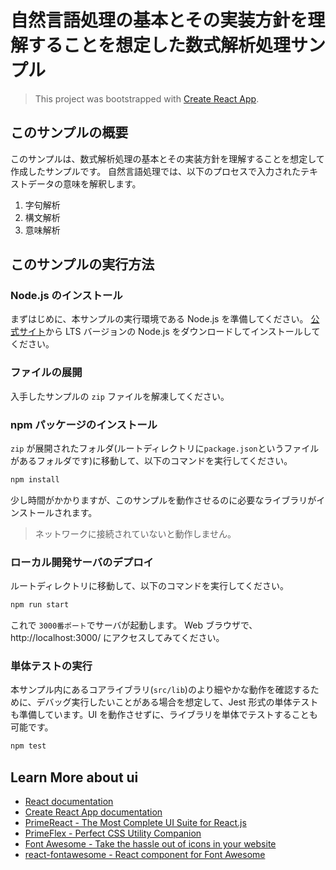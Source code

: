 # 自然言語処理の基本とその実装方針を理解することを想定した数式解析処理サンプル

> This project was bootstrapped with [Create React App](https://github.com/facebook/create-react-app).

## このサンプルの概要

このサンプルは、数式解析処理の基本とその実装方針を理解することを想定して作成したサンプルです。
自然言語処理では、以下のプロセスで入力されたテキストデータの意味を解釈します。

1. 字句解析
2. 構文解析
3. 意味解析

## このサンプルの実行方法

### Node.js のインストール

まずはじめに、本サンプルの実行環境である Node.js を準備してください。
[公式サイト](https://nodejs.org/en)から LTS バージョンの Node.js をダウンロードしてインストールしてください。

### ファイルの展開

入手したサンプルの `zip` ファイルを解凍してください。

### npm パッケージのインストール

`zip` が展開されたフォルダ(ルートディレクトリに`package.json`というファイルがあるフォルダです)に移動して、以下のコマンドを実行してください。

```bash
npm install
```

少し時間がかかりますが、このサンプルを動作させるのに必要なライブラリがインストールされます。

> ネットワークに接続されていないと動作しません。

### ローカル開発サーバのデプロイ

ルートディレクトリに移動して、以下のコマンドを実行してください。

```bash
npm run start
```

これで `3000番ポート`でサーバが起動します。
Web ブラウザで、http://localhost:3000/ にアクセスしてみてください。

### 単体テストの実行

本サンプル内にあるコアライブラリ(`src/lib`)のより細やかな動作を確認するために、デバッグ実行したいことがある場合を想定して、Jest 形式の単体テストも準備しています。UI を動作させずに、ライブラリを単体でテストすることも可能です。

```bash
npm test
```

## Learn More about ui

-   [React documentation](https://reactjs.org/)
-   [Create React App documentation](https://facebook.github.io/create-react-app/docs/getting-started)
-   [PrimeReact - The Most Complete UI Suite for React.js](https://primereact.org/)
-   [PrimeFlex - Perfect CSS Utility Companion](https://primeflex.org/)
-   [Font Awesome - Take the hassle out of icons in your website](https://fontawesome.com/)
-   [react-fontawesome - React component for Font Awesome](https://www.npmjs.com/package/@fortawesome/react-fontawesome#documentation)
